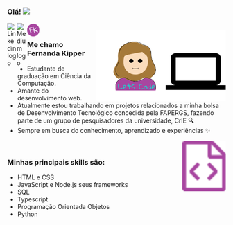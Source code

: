 ### Olá! <img src="https://www.flaticon.com/svg/static/icons/svg/40/40021.svg" width="30px">

<a href="https://www.linkedin.com/in/fernanda-kipper-5958a61a9/">
  <img align="left" alt="Linkedin logo" width="22px" src="https://www.flaticon.com/svg/static/icons/svg/2111/2111532.svg" />
</a>
<a href="https://nanda-kipper.medium.com/">
  <img align="left" alt="Medium logo" width="24px" src="https://www.flaticon.com/svg/static/icons/svg/2111/2111505.svg" />
</a>
<a href="https://fernanda-kipper.github.io/">
  <img align="left" alt="Meu site logo" width="30px" src="./meulogo.svg" />
</a>
<br />
<img align="right" alt="Code Girl image" src="./codegirl.svg"  width="300px"/>

### Me chamo Fernanda Kipper
- Estudante de graduação em Ciência da Computação.
- Amante do desenvolvimento web. 
- Atualmente estou trabalhando em projetos relacionados a minha bolsa de Desenvolvimento Tecnológico concedida pela FAPERGS, fazendo parte de um grupo de pesquisadores da universidade, CrIE 🔍
- Sempre em busca do conhecimento, aprendizado e experiências ✨

<img src="./codeSource.svg" width="100px" align="right"/>
<br />

### Minhas principais skills são:
- HTML e CSS
- JavaScript e Node.js seus frameworks
- SQL
- Typescript
- Programação Orientada Objetos
- Python

